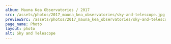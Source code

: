 ```yaml
---
album: Mauna Kea Observatories / 2017
src: /assets/photos/2017_mauna_kea_observatories/sky-and-telescope.jpg
previewSrc: /assets/photos/2017_mauna_kea_observatories/sky-and-telescope-preview.jpg
page_name: Photo
layout: photo
alt: Sky and Telescope
---
```

